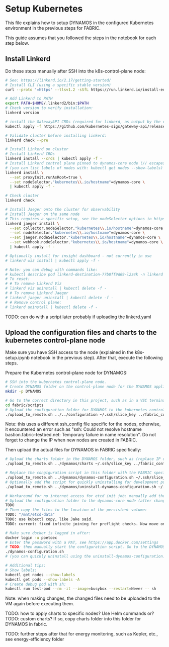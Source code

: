 # Setup Kubernetes
This file explains how to setup DYNAMOS in the configured Kubernetes environment in the previous steps for FABRIC.

This guide assumes that you followed the steps in the notebook for each step below.


## Install Linkerd
Do these steps manually after SSH into the k8s-control-plane node:
```sh
# See: https://linkerd.io/2.17/getting-started/
# Install CLI (using a specific stable version)
curl --proto '=https' --tlsv1.2 -sSfL https://run.linkerd.io/install-edge | LINKERD2_VERSION=edge-25.4.1 sh

# Add Linkerd to PATH
export PATH=$HOME/.linkerd2/bin:$PATH
# Check version to verify installation:
linkerd version

# install the GatewayAPI CRDs (required for linkerd, as output by the command after installing the CLI)
kubectl apply -f https://github.com/kubernetes-sigs/gateway-api/releases/download/v1.2.1/standard-install.yaml

# Validate cluster before installing linkerd:
linkerd check --pre

# Install Linkerd on cluster
# Install Linkerd CRDs
linkerd install --crds | kubectl apply -f -
# Install Linkerd control plane pinned to dynamos-core node (// escapes the .)
# (you can list labels of nodes with: kubectl get nodes --show-labels)
linkerd install \
  --set proxyInit.runAsRoot=true \
  --set nodeSelector."kubernetes\\.io/hostname"=dynamos-core \
  | kubectl apply -f -

# Check cluster
linkerd check

# Install Jaeger onto the cluster for observability
# Install Jaeger on the same node
# This requires a specific setup, see the nodeSelector options in https://github.com/linkerd/linkerd2/blob/main/jaeger/charts/linkerd-jaeger/values.yaml
linkerd jaeger install \
  --set collector.nodeSelector."kubernetes\\.io/hostname"=dynamos-core \
  --set nodeSelector."kubernetes\\.io/hostname"=dynamos-core \
  --set jaeger.nodeSelector."kubernetes\\.io/hostname"=dynamos-core \
  --set webhook.nodeSelector."kubernetes\\.io/hostname"=dynamos-core \
  | kubectl apply -f -

# Optionally install for insight dashboard - not currently in use
# linkerd wiz install | kubectl apply -f -

# Note: you can debug with commands like:
# kubectl describe pod linkerd-destination-77b8ff9d69-l2z4k -n linkerd
# To reset:
# # To remove Linkerd Viz
# linkerd viz uninstall | kubectl delete -f -
# # To remove Linkerd Jaeger
# linkerd jaeger uninstall | kubectl delete -f -
# # Remove control plane:
# linkerd uninstall | kubectl delete -f -
```

TODO: can do with a script later probably if uploading the linkerd.yaml


## Upload the configuration files and charts to the kubernetes control-plane node
Make sure you have SSH access to the node (explained in the k8s-setup.ipynb notebook in the previous step). After that, execute the following steps.

Prepare the Kubernetes control-plane node for DYNAMOS:
```sh
# SSH into the kubernetes control-plane node.
# Create DYNAMOS folder on the control-plane node for the DYNAMOS application:
mkdir -p DYNAMOS

# Go to the correct directory in this project, such as in a VSC terminal in WSL:
cd fabric/scripts
# Upload the configuration folder for DYNAMOS to the kubernetes control-plane node, such as (replace IP of course in the ssh_config file below if necessary):
./upload_to_remote.sh ../../configuration ~/.ssh/slice_key ../fabric_config/ssh_config_upload_script ubuntu dynamos-node "~/DYNAMOS"
```
Note: this uses a different ssh_config file specific for the nodes, otherwise, it encountered an error such as "ssh: Could not resolve hostname bastion.fabric-testbed.net: Temporary failure in name resolution". Do not forget to change the IP when new nodes are created in FABRIC.

Then upload the actual files for DYNAMOS in FABRIC specifically:
```sh
# Upload the charts folder in the DYNAMOS folder, such as (replace IP of course in the ssh_config file below if necessary):
./upload_to_remote.sh ../dynamos/charts ~/.ssh/slice_key ../fabric_config/ssh_config_upload_script ubuntu dynamos-node "~/DYNAMOS"

# Replace the congiguration script in this folder with the FABRIC specific configuration script, such as (replace IP of course in the ssh_config file below if necessary):
./upload_to_remote.sh ../dynamos/dynamos-configuration.sh ~/.ssh/slice_key ../fabric_config/ssh_config_upload_script ubuntu dynamos-node "~/DYNAMOS/configuration"
# Optionally add the script for quickly uninstalling for development purposes
./upload_to_remote.sh ../dynamos/uninstall-dynamos-configuration.sh ~/.ssh/slice_key ../fabric_config/ssh_config_upload_script ubuntu dynamos-node "~/DYNAMOS/configuration"

# Workaround for no internet access for etcd init job: manually add the files in the location, see etcd-pvc.yaml:
# Upload the configuration folder to the dynamos-core node (after changing the IP in fabric/fabric_config/ssh_config_upload_script temporarily to dynamos-core IP):
TODO
# Then copy the files to the location of the persistent volume:
TODO: "/mnt/etcd-data"
TODO: use kubectl copy, like Jake said.
TODO: current: fixed infinite joining for preflight checks. Now move on to etcd-pvc test.

# Make sure docker is logged in after:
docker login -u poetoec
# Enter the password with a PAT, see https://app.docker.com/settings
# TODO: then manually start the configuration script. Go to the DYNAMOS/configuration folder and execute:
./dynamos-configuration.sh
# (you can quickly uninstall using the uninstall-dynamos-configuration.sh script)

# Additional tips:
# Show labels:
kubectl get nodes --show-labels
kubectl get pods --show-labels -A
# Create debug pod with sh:
kubectl run test-pod --rm -it --image=busybox --restart=Never -- sh

```
Note: when making changes, the changed files need to be uploaded to the VM again before executing them.

TODO: how to apply charts to specific nodes? Use Helm commands or?
TODO: custom charts? If so, copy charts folder into this folder for DYNAMOS in fabric.

TODO: further steps after that for energy monitoring, such as Kepler, etc., see energy-efficiency folder